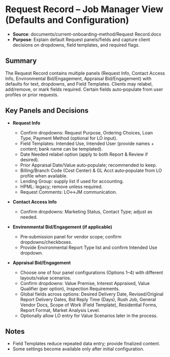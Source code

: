# Request Record – Job Manager View (Defaults and Configuration)

- **Source**: documents/current-onboarding-method/Request Record.docx
- **Purpose**: Explain default Request panels/fields and capture client decisions on dropdowns, field templates, and required flags.

## Summary
The Request Record contains multiple panels (Request Info, Contact Access Info, Environmental Bid/Engagement, Appraisal Bid/Engagement) with defaults for text, dropdowns, and Field Templates. Clients may relabel, add/remove, or mark fields required. Certain fields auto‑populate from user profiles or prior requests.

## Key Panels and Decisions
- **Request Info**
  - Confirm dropdowns: Request Purpose, Ordering Choices, Loan Type, Payment Method (optional for LO input).
  - Field Templates: Intended Use, Intended User (provide names + content; bank name can be templated).
  - Date Needed relabel option (apply to both Report & Review if desired).
  - Prior Appraisal Date/Value auto‑populate; recommended to keep.
  - Billing/Branch Code (Cost Center) & GL Acct auto‑populate from LO profile when available.
  - Lending Group: supply list if used for accounting.
  - HPML: legacy; remove unless required.
  - Request Comments: LO↔JM communication.

- **Contact Access Info**
  - Confirm dropdowns: Marketing Status, Contact Type; adjust as needed.

- **Environmental Bid/Engagement (if applicable)**
  - Pre‑submission panel for vendor scope; confirm dropdowns/checkboxes.
  - Provide Environmental Report Type list and confirm Intended Use dropdown.

- **Appraisal Bid/Engagement**
  - Choose one of four panel configurations (Options 1–4) with different layouts/value scenarios.
  - Confirm dropdowns: Value Premise, Interest Appraised, Value Qualifier (per option), Inspection Requirements.
  - Global fields across options: Desired Delivery Date, Revised/Original Report Delivery Dates, Bid Reply Time (Days), Rush Job, General Vendor Docs, Scope of Work (Field Template), Residential Forms, Report Format, Market Analysis Level.
  - Optionally allow LO entry for Value Scenarios later in the process.

## Notes
- Field Templates reduce repeated data entry; provide finalized content.
- Some settings become available only after initial configuration.
